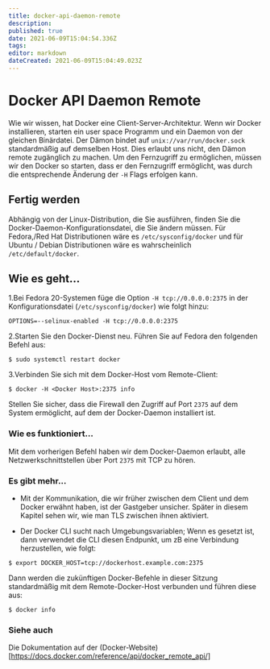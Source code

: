 ```yaml
---
title: docker-api-daemon-remote
description: 
published: true
date: 2021-06-09T15:04:54.336Z
tags: 
editor: markdown
dateCreated: 2021-06-09T15:04:49.023Z
---
```


# Docker API Daemon Remote

Wie wir wissen, hat Docker eine Client-Server-Architektur. Wenn wir Docker installieren, starten ein user space Programm und ein Daemon von der gleichen Binärdatei. Der Dämon bindet auf `unix://var/run/docker.sock` standardmäßig auf demselben Host. Dies erlaubt uns nicht, den Dämon remote zugänglich zu machen. Um den Fernzugriff zu ermöglichen, müssen wir den Docker so starten, dass er den Fernzugriff ermöglicht, was durch die entsprechende Änderung der `-H` Flags erfolgen kann.

## Fertig werden

Abhängig von der Linux-Distribution, die Sie ausführen, finden Sie die Docker-Daemon-Konfigurationsdatei, die Sie ändern müssen. Für Fedora,/Red Hat Distributionen wäre es `/etc/sysconfig/docker` und für Ubuntu / Debian Distributionen wäre es wahrscheinlich `/etc/default/docker`.

## Wie es geht…

1.Bei Fedora 20-Systemen füge die Option `-H tcp://0.0.0.0:2375` in der Konfigurationsdatei (`/etc/sysconfig/docker`) wie folgt hinzu:

`OPTIONS=--selinux-enabled -H tcp://0.0.0.0:2375`

2.Starten Sie den Docker-Dienst neu. Führen Sie auf Fedora den folgenden Befehl aus:

`$ sudo systemctl restart docker`

3.Verbinden Sie sich mit dem Docker-Host vom Remote-Client:

`$ docker -H <Docker Host>:2375 info`

Stellen Sie sicher, dass die Firewall den Zugriff auf Port `2375` auf dem System ermöglicht, auf dem der Docker-Daemon installiert ist.

### Wie es funktioniert…

Mit dem vorherigen Befehl haben wir dem Docker-Daemon erlaubt, alle Netzwerkschnittstellen über Port `2375` mit TCP zu hören.

### Es gibt mehr…

* Mit der Kommunikation, die wir früher zwischen dem Client und dem Docker erwähnt haben, ist der Gastgeber unsicher. 
Später in diesem Kapitel sehen wir, wie man TLS zwischen ihnen aktiviert.

* Der Docker CLI sucht nach Umgebungsvariablen; Wenn es gesetzt ist, dann verwendet die CLI diesen Endpunkt, um zB eine Verbindung herzustellen, wie folgt:

`$ export DOCKER_HOST=tcp://dockerhost.example.com:2375`

Dann werden die zukünftigen Docker-Befehle in dieser Sitzung standardmäßig mit dem Remote-Docker-Host verbunden und führen diese aus:

`$ docker info`

### Siehe auch

Die Dokumentation auf der (Docker-Website)[https://docs.docker.com/reference/api/docker_remote_api/]
